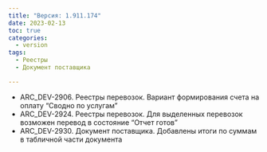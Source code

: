 ```yaml
---
title: "Версия: 1.911.174"
date: 2023-02-13
toc: true
categories:
  - version
tags:
  - Реестры
  - Документ поставщика

---
```


-   ARC_DEV-2906. Реестры перевозок. Вариант формирования счета на оплату “Сводно по услугам”
-   ARC_DEV-2924. Реестры перевозок. Для выделенных перевозок возможен перевод в состояние “Отчет готов”
-   ARC_DEV-2930. Документ поставщика. Добавлены итоги по суммам в табличной части документа
